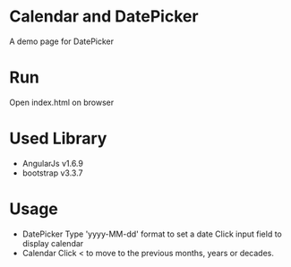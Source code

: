 # Calendar and DatePicker
A demo page for DatePicker

# Run
Open index.html on browser

# Used Library
* AngularJs v1.6.9
* bootstrap v3.3.7

# Usage
* DatePicker
  Type 'yyyy-MM-dd' format to set a date
  Click input field to display calendar
* Calendar
  Click < to move to the previous months, years or decades.
